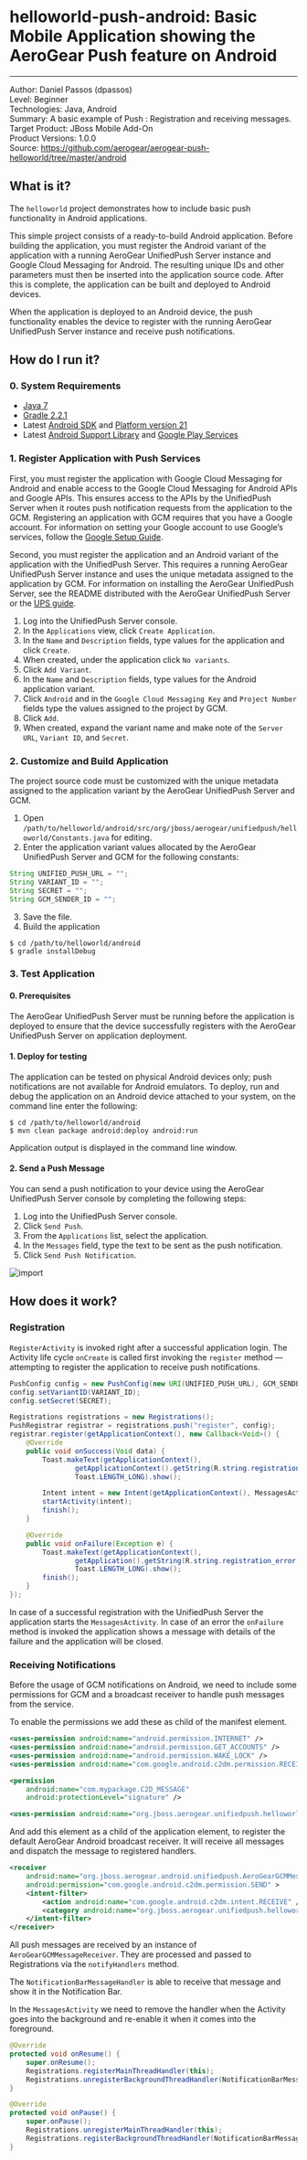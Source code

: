 # helloworld-push-android: Basic Mobile Application showing the AeroGear Push feature on Android
---------
Author: Daniel Passos (dpassos)  
Level: Beginner  
Technologies: Java, Android  
Summary: A basic example of Push : Registration and receiving messages.  
Target Product: JBoss Mobile Add-On  
Product Versions: 1.0.0  
Source: https://github.com/aerogear/aerogear-push-helloworld/tree/master/android 

## What is it?
The ```helloworld``` project demonstrates how to include basic push functionality in Android applications.

This simple project consists of a ready-to-build Android application. Before building the application, you must register the Android variant of the application with a running AeroGear UnifiedPush Server instance and Google Cloud Messaging for Android. The resulting unique IDs and other parameters must then be inserted into the application source code. After this is complete, the application can be built and deployed to Android devices. 

When the application is deployed to an Android device, the push functionality enables the device to register with the running AeroGear UnifiedPush Server instance and receive push notifications.

## How do I run it?

### 0. System Requirements
* [Java 7](http://www.oracle.com/technetwork/java/javase/downloads/index.html)
* [Gradle 2.2.1](https://www.gradle.org/downloads)
* Latest [Android SDK](https://developer.android.com/sdk/index.html) and [Platform version 21](http://developer.android.com/tools/revisions/platforms.html)
* Latest [Android Support Library](http://developer.android.com/tools/support-library/index.html) and [Google Play Services](http://developer.android.com/google/play-services/index.html)

### 1. Register Application with Push Services
First, you must register the application with Google Cloud Messaging for Android and enable access to the Google Cloud Messaging for Android APIs and Google APIs. This ensures access to the APIs by the UnifiedPush Server when it routes push notification requests from the application to the GCM. Registering an application with GCM requires that you have a Google account. For information on setting your Google account to use Google’s services, follow the [Google Setup Guide](http://aerogear.org/docs/unifiedpush/aerogear-push-android/google-setup/).

Second, you must register the application and an Android variant of the application with the UnifiedPush Server. This requires a running AeroGear UnifiedPush Server instance and uses the unique metadata assigned to the application by GCM. For information on installing the AeroGear UnifiedPush Server, see the README distributed with the AeroGear UnifiedPush Server or the [UPS guide](http://aerogear.org/docs/unifiedpush/ups_userguide/).

1. Log into the UnifiedPush Server console.
2. In the ```Applications``` view, click ```Create Application```.
3. In the ```Name``` and ```Description``` fields, type values for the application and click ```Create```.
4. When created, under the application click ```No variants```.
5. Click ```Add Variant```.
6. In the ```Name``` and ```Description``` fields, type values for the Android application variant.
7. Click ```Android``` and in the ```Google Cloud Messaging Key``` and ```Project Number``` fields type the values assigned to the project by GCM.
8. Click ```Add```.
9. When created, expand the variant name and make note of the ```Server URL```, ```Variant ID```, and ```Secret```.

### 2. Customize and Build Application
The project source code must be customized with the unique metadata assigned to the application variant by the AeroGear UnifiedPush Server and GCM. 

1. Open ```/path/to/helloworld/android/src/org/jboss/aerogear/unifiedpush/helloworld/Constants.java``` for editing.
2. Enter the application variant values allocated by the AeroGear UnifiedPush Server and GCM for the following constants:
```java
String UNIFIED_PUSH_URL = "";
String VARIANT_ID = "";
String SECRET = "";
String GCM_SENDER_ID = "";
```
3. Save the file.
4. Build the application
```shell
$ cd /path/to/helloworld/android
$ gradle installDebug
```

### 3. Test Application

#### 0. Prerequisites
The AeroGear UnifiedPush Server must be running before the application is deployed to ensure that the device successfully registers with the AeroGear UnifiedPush Server on application deployment.

#### 1. Deploy for testing
The application can be tested on physical Android devices only; push notifications are not available for Android emulators. To deploy, run and debug the application on an Android device attached to your system, on the command line enter the following:
```shell
$ cd /path/to/helloworld/android
$ mvn clean package android:deploy android:run
```

Application output is displayed in the command line window.

#### 2. Send a Push Message
You can send a push notification to your device using the AeroGear UnifiedPush Server console by completing the following steps:

1. Log into the UnifiedPush Server console.
2. Click ```Send Push```.
3. From the ```Applications``` list, select the application.
4. In the ```Messages``` field, type the text to be sent as the push notification.
5. Click ```Send Push Notification```.

![import](../cordova/doc/compose-message.png)

## How does it work?

### Registration

```RegisterActivity``` is invoked right after a successful application login. The Activity life cycle ```onCreate``` is called first invoking the ```register``` method — attempting to register the application to receive push notifications.

```java
PushConfig config = new PushConfig(new URI(UNIFIED_PUSH_URL), GCM_SENDER_ID);
config.setVariantID(VARIANT_ID);
config.setSecret(SECRET);

Registrations registrations = new Registrations();
PushRegistrar registrar = registrations.push("register", config);
registrar.register(getApplicationContext(), new Callback<Void>() {
    @Override
    public void onSuccess(Void data) {
        Toast.makeText(getApplicationContext(),
                getApplicationContext().getString(R.string.registration_successful),
                Toast.LENGTH_LONG).show();

        Intent intent = new Intent(getApplicationContext(), MessagesActivity.class);
        startActivity(intent);
        finish();
    }

    @Override
    public void onFailure(Exception e) {
        Toast.makeText(getApplicationContext(),
                getApplication().getString(R.string.registration_error),
                Toast.LENGTH_LONG).show();
        finish();
    }
});
```

In case of a successful registration with the UnifiedPush Server the application starts the `MessagesActivity`. In case of an error the `onFailure` method is invoked the application shows a message with details of the failure and the application will be closed.

### Receiving Notifications

Before the usage of GCM notifications on Android, we need to include some permissions for GCM and a broadcast receiver to handle push messages from the service.

To enable the permissions we add these as child of the manifest element.

```xml
<uses-permission android:name="android.permission.INTERNET" />
<uses-permission android:name="android.permission.GET_ACCOUNTS" />
<uses-permission android:name="android.permission.WAKE_LOCK" />
<uses-permission android:name="com.google.android.c2dm.permission.RECEIVE" />

<permission
    android:name="com.mypackage.C2D_MESSAGE"
    android:protectionLevel="signature" />

<uses-permission android:name="org.jboss.aerogear.unifiedpush.helloworld" />
```

And add this element as a child of the application element, to register the default AeroGear Android broadcast receiver. It will receive all messages and dispatch the message to registered handlers.

```xml
<receiver
    android:name="org.jboss.aerogear.android.unifiedpush.AeroGearGCMMessageReceiver"
    android:permission="com.google.android.c2dm.permission.SEND" >
    <intent-filter>
        <action android:name="com.google.android.c2dm.intent.RECEIVE" />
        <category android:name="org.jboss.aerogear.unifiedpush.helloworld" />
    </intent-filter>
</receiver>
```

All push messages are received by an instance of ```AeroGearGCMMessageReceiver```. They are processed and passed to Registrations via the ```notifyHandlers``` method.

The ```NotificationBarMessageHandler``` is able to receive that message and show it in the Notification Bar.

In the ```MessagesActivity``` we need to remove the handler when the Activity goes into the background and re-enable it when it comes into the foreground.

```java
@Override
protected void onResume() {
    super.onResume();
    Registrations.registerMainThreadHandler(this);
    Registrations.unregisterBackgroundThreadHandler(NotificationBarMessageHandler.instance);
}

@Override
protected void onPause() {
    super.onPause();
    Registrations.unregisterMainThreadHandler(this);
    Registrations.registerBackgroundThreadHandler(NotificationBarMessageHandler.instance);
}
```

